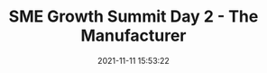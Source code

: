 ---
"title": "SME Growth Summit Day 2 - The Manufacturer"
"date": "2021-11-11 15:53:22"
"feed_name": "GOOGLENEWSINDUSTRIAL"
"feed_website": "https://news.google.com/search?q=industrial%2Bincident&hl=en-US&gl=US&ceid=US:en"
"feed_rss": "https://news.google.com/rss/search?q=industrial%2Bincident&hl=en-US&gl=US&ceid=US:en"
"link": "https://www.themanufacturer.com/articles/sme-growth-summit-2021-day-2-round-up/"
"source": "{'href': 'https://www.themanufacturer.com', 'title': 'The Manufacturer'}"
"file": "_posts/2021-1-1-85e6148eed9d4ed8b797e8cf8e2243fd2d6ea314.md"
"accident": "0"
"drilling": "0"
"dead": "0"
"injured": "0"
"arrested": "0"
"place": "unknown place"
"where": "unknown site"
"causes": "unknown"
"place_uri": "unknown place"
---